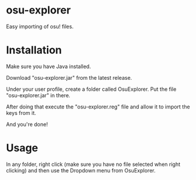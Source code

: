 # osu-explorer
Easy importing of osu! files.


# Installation
Make sure you have Java installed.

Download "osu-explorer.jar" from the latest release.

Under your user profile, create a folder called OsuExplorer.
Put the file "osu-explorer.jar" in there.

After doing that execute the "osu-explorer.reg" file and allow it to import the keys from it.

And you're done!

# Usage

In any folder, right click (make sure you have no file selected when right clicking) and then use the Dropdown menu from OsuExplorer.
